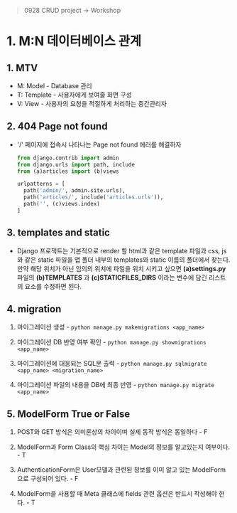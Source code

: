 > 0928 CRUD project -> Workshop

# 1. M:N 데이터베이스 관계

## 1. MTV

- M: Model - Database 관리
- T: Template - 사용자에게 보여줄 화면 구성
- V: View - 사용자의 요청을 적절하게 처리하는 중간관리자



## 2. 404 Page not found

- '/' 페이지에 접속시 나타나는 Page not found 에러를 해결하자

  ```python
  from django.contrib import admin
  from django.urls import path, include
  from (a)articles import (b)views
  
  urlpatterns = [
    path('admin/', admin.site.urls),
    path('articles/', include('articles.urls')),
    path('', (c)views.index)
  ]
  ```

  

## 3. templates and static

- Django 프로젝트는 기본적으로 render 할 html과 같은 template 파일과 css, js와 같은 static 파일을 앱 폴더 내부의 templates와 static 이름의 폴더에서 찾는다. 만약 해당 위치가 아닌 임의의 위치에 파일을 위치 시키고 싶으면 **(a)settings.py** 파일의 **(b)TEMPLATES** 과 **(c)STATICFILES_DIRS** 이라는 변수에 담긴 리스트의 요소를 수정하면 된다.



## 4. migration

1) 마이그레이션 생성 - `python manage.py makemigrations <app_name>`

2) 마이그레이션 DB 반영 여부 확인 - `python manage.py showmigrations <app_name>`

3) 마이그레이션에 대응되는 SQL문 출력 - `python manage.py sqlmigrate <app_name> <migration_name>`

4) 마이그레이션 파일의 내용을 DB에 최종 반영 - `python manage.py migrate <app_name>`



## 5. ModelForm True or False

1) POST와 GET 방식은 의미론상의 차이이며 실제 동작 방식은 동일하다 - F

2) ModelForm과 Form Class의 핵심 차이는 Model의 정보를 알고있는지 여부이다. - T

3) AuthenticationForm은 User모델과 관련된 정보를 이미 알고 있는 ModelForm으로 구성되어 있다. - F

4) ModelForm을 사용할 때 Meta 클래스에 fields 관련 옵션은 반드시 작성해야 한다. - T